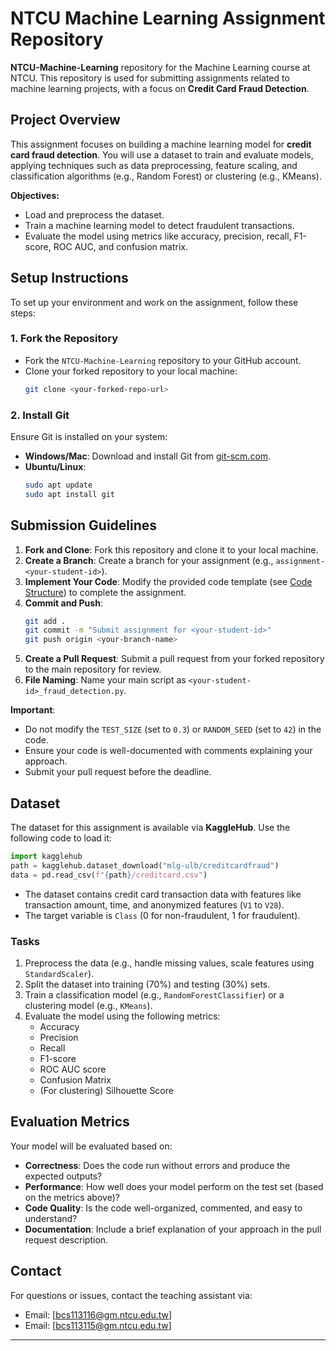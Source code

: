 # NTCU Machine Learning Assignment Repository
**NTCU-Machine-Learning** repository for the Machine Learning course at NTCU. 
This repository is used for submitting assignments related to machine learning projects, with a focus on **Credit Card Fraud Detection**.

## Project Overview
This assignment focuses on building a machine learning model for **credit card fraud detection**. 
You will use a dataset to train and evaluate models, applying techniques such as data preprocessing, feature scaling, and classification algorithms (e.g., Random Forest) or clustering (e.g., KMeans).

**Objectives:**
- Load and preprocess the dataset.
- Train a machine learning model to detect fraudulent transactions.
- Evaluate the model using metrics like accuracy, precision, recall, F1-score, ROC AUC, and confusion matrix.

## Setup Instructions
To set up your environment and work on the assignment, follow these steps:

### 1. Fork the Repository
- Fork the `NTCU-Machine-Learning` repository to your GitHub account.
- Clone your forked repository to your local machine:
  ```bash
  git clone <your-forked-repo-url>
  ```

### 2. Install Git
Ensure Git is installed on your system:
- **Windows/Mac**: Download and install Git from [git-scm.com](https://git-scm.com).
- **Ubuntu/Linux**:
  ```bash
  sudo apt update
  sudo apt install git
  ```

## Submission Guidelines
1. **Fork and Clone**: Fork this repository and clone it to your local machine.
2. **Create a Branch**: Create a branch for your assignment (e.g., `assignment-<your-student-id>`).
3. **Implement Your Code**: Modify the provided code template (see [Code Structure](#code-structure)) to complete the assignment.
4. **Commit and Push**:
   ```bash
   git add .
   git commit -m "Submit assignment for <your-student-id>"
   git push origin <your-branch-name>
   ```
5. **Create a Pull Request**: Submit a pull request from your forked repository to the main repository for review.
6. **File Naming**: Name your main script as `<your-student-id>_fraud_detection.py`.

**Important**:
- Do not modify the `TEST_SIZE` (set to `0.3`) or `RANDOM_SEED` (set to `42`) in the code.
- Ensure your code is well-documented with comments explaining your approach.
- Submit your pull request before the deadline.

## Dataset
The dataset for this assignment is available via **KaggleHub**. Use the following code to load it:
```python
import kagglehub
path = kagglehub.dataset_download("mlg-ulb/creditcardfraud")
data = pd.read_csv(f"{path}/creditcard.csv")
```

- The dataset contains credit card transaction data with features like transaction amount, time, and anonymized features (`V1` to `V28`).
- The target variable is `Class` (0 for non-fraudulent, 1 for fraudulent).

### Tasks
1. Preprocess the data (e.g., handle missing values, scale features using `StandardScaler`).
2. Split the dataset into training (70%) and testing (30%) sets.
3. Train a classification model (e.g., `RandomForestClassifier`) or a clustering model (e.g., `KMeans`).
4. Evaluate the model using the following metrics:
   - Accuracy
   - Precision
   - Recall
   - F1-score
   - ROC AUC score
   - Confusion Matrix
   - (For clustering) Silhouette Score

## Evaluation Metrics
Your model will be evaluated based on:
- **Correctness**: Does the code run without errors and produce the expected outputs?
- **Performance**: How well does your model perform on the test set (based on the metrics above)?
- **Code Quality**: Is the code well-organized, commented, and easy to understand?
- **Documentation**: Include a brief explanation of your approach in the pull request description.

## Contact
For questions or issues, contact the teaching assistant via:
- Email: [bcs113116@gm.ntcu.edu.tw]
- Email: [bcs113115@gm.ntcu.edu.tw]
---
